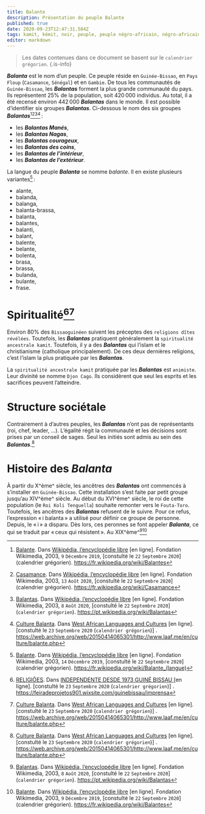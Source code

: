 ```yaml
---
title: Balante
description: Présentation du peuple Balante
published: true
date: 2020-09-23T12:47:31.584Z
tags: kamit, kémit, noir, peuple, peuple négro-africain, négro-africain, négro-africaine, peuple noir, peuple kamit, peuple kémit, guinée-bissao, peuple de guinée-bissao, balante, peuple balante
editor: markdown
---
```


> Les dates contenues dans ce document se basent sur le `calendrier grégorien`.
{.is-info}

***Balanta*** est le nom d’un peuple. Ce peuple réside en `Guinée-Bissao`, en `Pays Floup` (`Casamance`, `Sénégal`) et en `Gambie`. De tous les communautés de `Guinée-Bissao`, les ***Balantas*** forment la plus grande communauté du pays. Ils représentent 25% de la population, soit 420 000 individus. Au total, il a été recensé environ 442 000 ***Balantas*** dans le monde.
Il est possible d’identifier six groupes ***Balantas***. Ci-dessous le nom des six groupes ***Balantas***[^1][^2][^4][^5] :

- les ***Balantas Manés***,
- les ***Balantas Nagas***,
- les ***Balantas courageux***,
- les ***Balantas des coins***,
- les ***Balantas de l’intérieur***,
- les ***Balantas de l’extérieur***.

La langue du peuple ***Balanta*** se nomme *balante*. Il en existe plusieurs variantes[^3] :

- alante,
- balanda,
- balanga,
- balanta-brassa,
- balanta,
- balantes,
- balanti,
- balant,
- balente,
- belante,
- bolenta,
- brasa,
- brassa,
- bulanda,
- bulante,
- frase.

# Spiritualité[^6][^5]

Environ 80% des `Bissaoguinéen` suivent les préceptes des `religions dîtes révélées`. Toutefois, les ***Balantas*** pratiquent généralement la `spiritualité ancestrale kamit`.
Toutefois, il y a des ***Balantas*** qui l’islam et le christianisme (catholique principalement). De ces deux dernières religions, c’est l’islam la plus pratiquée par les ***Balantas***.

La `spiritualité ancestrale kamit` pratiquée par les ***Balantas*** est `animiste`.
Leur divinité se nomme `Djon Cago`. Ils considèrent que seul les esprits et les sacrifices peuvent l’atteindre.

# Structure sociétale

Contrairement à d’autres peuples, les ***Balantas*** n’ont pas de représentants (roi, chef, leader, …). L’égalité régit la communauté et les décisions sont prises par un conseil de sages.
Seul les initiés sont admis au sein des ***Balantas***.[^5]
 
# Histoire des ***Balanta***

À partir du X^ème^ siècle, les ancêtres des ***Balantas*** ont commencés à s’installer en `Guinée-Bissao`. Cette installation s’est faite par petit groupe jusqu’au XIV^ème^ siècle.
Au début du XVI^ème^ siècle, le roi de cette population (le `Roi Koli Tenguella`) souhaite remonter vers le `Fouta-Toro`. Toutefois, les ancêtres des ***Balantas*** refusent de le suivre. Pour ce refus, l’expression « i balanta » a utilisé pour définir ce groupe de personne. Depuis, le « i » a disparu. Dès lors, ces peronnes se font appeler ***Balanta***, ce qui se traduit par « ceux qui résistent ».
Au XIX^ème^[^4][^1]

[^1]: [Balante](https://fr.wikipedia.org/wiki/Balantes). Dans [Wikipédia, l’encyclopédie libre](https://fr.wikipedia.org) [en ligne]. Fondation Wikimedia, 2003, `9` `Décembre` `2019`, [constulté le `22` `Septembre` `2020`]  (calendrier grégorien). https://fr.wikipedia.org/wiki/Balantes

[^2]: [Casamance](https://fr.wikipedia.org/wiki/Casamance). Dans [Wikipédia, l’encyclopédie libre](https://fr.wikipedia.org) [en ligne]. Fondation Wikimedia, 2003, `13` `Août` `2020`, [constulté le `22` `Septembre` `2020`]  (calendrier grégorien). https://fr.wikipedia.org/wiki/Casamance

[^3]: [Balante](https://fr.wikipedia.org/wiki/Balante_(langue)). Dans [Wikipédia, l’encyclopédie libre](https://fr.wikipedia.org) [en ligne]. Fondation Wikimedia, 2003, `14` `Décembre` `2019`, [constulté le `22` `Septembre` `2020`]  (calendrier grégorien). https://fr.wikipedia.org/wiki/Balante_(langue)

[^4]: [Balantas](https://pt.wikipedia.org/wiki/Balantas). Dans [Wikipédia, l’encyclopédie libre](https://fr.wikipedia.org) [en ligne]. Fondation Wikimedia, 2003, `8` `Août` `2020`, [constulté le `22` `Septembre` `2020`]  (`calendrier grégorien`). https://pt.wikipedia.org/wiki/Balantas

[^5]: [Culture Balanta](https://web.archive.org/web/20150414065301/http://www.laaf.me/en/culture/balante.php). Dans [West African Languages and Cultures](https://web.archive.org/web/20150410033649/http://www.laaf.me/en/) [en ligne]. [constulté le `23` `Septembre` `2020` (`calendrier grégorien`)] . https://web.archive.org/web/20150414065301/http://www.laaf.me/en/culture/balante.php

[^6]: [RELIGIÕES](https://feiradeprojetos901.wixsite.com/guinebissau/imprensa). Dans [INDEPENDENTE DESDE 1973
GUINÉ BISSAU
](https://feiradeprojetos901.wixsite.com/guinebissau/) [en ligne]. [constulté le `23` `Septembre` `2020` (`calendrier grégorien`)] . https://feiradeprojetos901.wixsite.com/guinebissau/imprensa